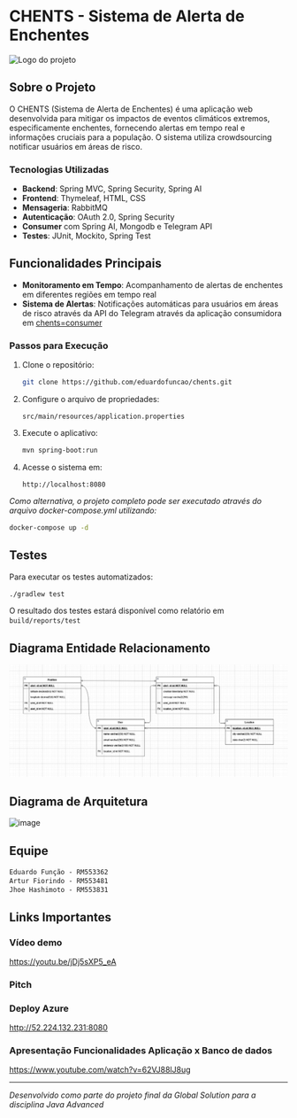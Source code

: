 # CHENTS - Sistema de Alerta de Enchentes

![Logo do projeto](https://github.com/user-attachments/assets/3c0bf63a-5bbf-4c68-b222-d2606ec31377)

## Sobre o Projeto

O CHENTS (Sistema de Alerta de Enchentes) é uma aplicação web desenvolvida para mitigar os impactos de eventos climáticos extremos, especificamente enchentes, fornecendo alertas em tempo real e informações cruciais para a população. O sistema utiliza crowdsourcing notificar usuários em áreas de risco.

### Tecnologias Utilizadas

- **Backend**: Spring MVC, Spring Security, Spring AI
- **Frontend**: Thymeleaf, HTML, CSS
- **Mensageria**: RabbitMQ
- **Autenticação**: OAuth 2.0, Spring Security
- **Consumer** com Spring AI, Mongodb e Telegram API
- **Testes**: JUnit, Mockito, Spring Test

## Funcionalidades Principais

- **Monitoramento em Tempo**: Acompanhamento de alertas de enchentes em diferentes regiões em tempo real
- **Sistema de Alertas**: Notificações automáticas para usuários em áreas de risco através da API do Telegram através da aplicação consumidora em [chents=consumer](github.com/eduardofuncao/chents-consumer)

### Passos para Execução

1. Clone o repositório:
   ```bash
   git clone https://github.com/eduardofuncao/chents.git
   ```

2. Configure o arquivo de propriedades:
   ```
   src/main/resources/application.properties
   ```

3. Execute o aplicativo:
   ```bash
   mvn spring-boot:run
   ```

4. Acesse o sistema em:
   ```
   http://localhost:8080
   ```

*Como alternativa, o projeto completo pode ser executado através do arquivo docker-compose.yml utilizando:*
```bash
docker-compose up -d
```

## Testes
Para executar os testes automatizados:

```bash
./gradlew test 
```

O resultado dos testes estará disponível como relatório em `build/reports/test`

## Diagrama Entidade Relacionamento

![image](https://github.com/eduardofuncao/chents/blob/662eb1068e401f1c416a70fab6eec50c94f332eb/Modelagem_CHENTS.jpeg)

## Diagrama de Arquitetura
![image](https://github.com/user-attachments/assets/af14ac70-8be9-4c06-92a1-b832854c743f)


## Equipe
    Eduardo Função - RM553362
    Artur Fiorindo - RM553481
    Jhoe Hashimoto - RM553831


## Links Importantes

### Vídeo demo
https://youtu.be/jDj5sXP5_eA

### Pitch


### Deploy Azure
http://52.224.132.231:8080


### Apresentação Funcionalidades Aplicação x Banco de dados
https://www.youtube.com/watch?v=62VJ88lJ8ug

---

*Desenvolvido como parte do projeto final da Global Solution para a disciplina Java Advanced*
